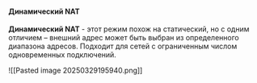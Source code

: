 #### Динамический NAT

**Динамический NAT** - этот режим похож на статический, но с одним отличием – внешний адрес может быть выбран из определенного диапазона адресов. Подходит для сетей с ограниченным числом одновременных подключений.

![[Pasted image 20250329195940.png]]